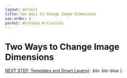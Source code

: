 ```yaml
---
layout: default
title: Two Ways to Change Image Dimensions
nav_order: 4
parent: Workshop Activities
---
```

# Two Ways to Change Image Dimensions


[NEXT STEP: Templates and Smart Layers](smart-layers.html){: .btn .btn-blue }
